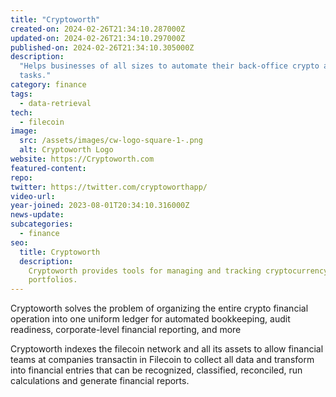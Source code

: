 ```yaml
---
title: "Cryptoworth"
created-on: 2024-02-26T21:34:10.287000Z
updated-on: 2024-02-26T21:34:10.297000Z
published-on: 2024-02-26T21:34:10.305000Z
description:
  "Helps businesses of all sizes to automate their back-office crypto accounting
  tasks."
category: finance
tags:
  - data-retrieval
tech:
  - filecoin
image:
  src: /assets/images/cw-logo-square-1-.png
  alt: Cryptoworth Logo
website: https://Cryptoworth.com
featured-content:
repo:
twitter: https://twitter.com/cryptoworthapp/
video-url:
year-joined: 2023-08-01T20:34:10.316000Z
news-update:
subcategories:
  - finance
seo:
  title: Cryptoworth
  description:
    Cryptoworth provides tools for managing and tracking cryptocurrency
    portfolios.
---
```


Cryptoworth solves the problem of organizing the entire crypto financial operation into one uniform ledger for automated bookkeeping, audit readiness, corporate-level financial reporting, and more

Cryptoworth indexes the filecoin network and all its assets to allow financial teams at companies transactin in Filecoin to collect all data and transform into financial entries that can be recognized, classified, reconciled, run calculations and generate financial reports.
